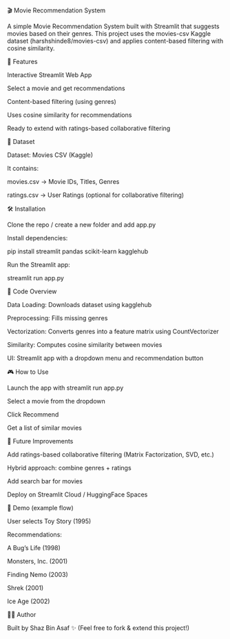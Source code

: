🎬 Movie Recommendation System

A simple Movie Recommendation System built with Streamlit that suggests movies based on their genres.
This project uses the movies-csv Kaggle dataset (harshshinde8/movies-csv) and applies content-based filtering with cosine similarity.

🚀 Features

Interactive Streamlit Web App

Select a movie and get recommendations

Content-based filtering (using genres)

Uses cosine similarity for recommendations

Ready to extend with ratings-based collaborative filtering

📂 Dataset

Dataset: Movies CSV (Kaggle)

It contains:

movies.csv → Movie IDs, Titles, Genres

ratings.csv → User Ratings (optional for collaborative filtering)

🛠️ Installation

Clone the repo / create a new folder and add app.py

Install dependencies:

pip install streamlit pandas scikit-learn kagglehub


Run the Streamlit app:

streamlit run app.py

📜 Code Overview

Data Loading: Downloads dataset using kagglehub

Preprocessing: Fills missing genres

Vectorization: Converts genres into a feature matrix using CountVectorizer

Similarity: Computes cosine similarity between movies

UI: Streamlit app with a dropdown menu and recommendation button

🎮 How to Use

Launch the app with streamlit run app.py

Select a movie from the dropdown

Click Recommend

Get a list of similar movies

🔮 Future Improvements

Add ratings-based collaborative filtering (Matrix Factorization, SVD, etc.)

Hybrid approach: combine genres + ratings

Add search bar for movies

Deploy on Streamlit Cloud / HuggingFace Spaces

📸 Demo (example flow)

User selects Toy Story (1995)

Recommendations:

A Bug’s Life (1998)

Monsters, Inc. (2001)

Finding Nemo (2003)

Shrek (2001)

Ice Age (2002)

👨‍💻 Author

Built by Shaz Bin Asaf ✨
(Feel free to fork & extend this project!)
